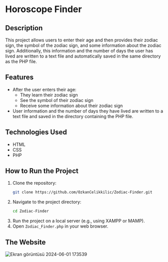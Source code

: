# Horoscope Finder

## Description
This project allows users to enter their age and then provides their zodiac sign, the symbol of the zodiac sign, and some information about the zodiac sign. Additionally, this information and the number of days the user has lived are written to a text file and automatically saved in the same directory as the PHP file.

## Features
- After the user enters their age:
  - They learn their zodiac sign
  - See the symbol of their zodiac sign
  - Receive some information about their zodiac sign
- User information and the number of days they have lived are written to a text file and saved in the directory containing the PHP file.

## Technologies Used
- HTML
- CSS
- PHP

## How to Run the Project
1. Clone the repository:
    ```sh
    git clone https://github.com/OzkanCelikkilic/Zodiac-Finder.git
    ```
2. Navigate to the project directory:
    ```sh
    cd Zodiac-Finder
    ```
3. Run the project on a local server (e.g., using XAMPP or MAMP).
4. Open `Zodiac_Finder.php` in your web browser.

## The Website

![Ekran görüntüsü 2024-06-01 173539](https://github.com/OzkanCelikkilic/Zodiac-Finder/assets/134146392/1cf87543-f695-48e7-8d51-69efcf096496)
